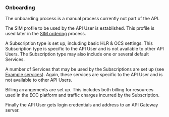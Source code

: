 ### Onboarding

The onboarding process is a manual process currently not part of the API.

The SIM profile to be used by the API User is established. This profile is used later in the [SIM ordering](sim_ordering.md) process.

A Subscription type is set up, including basic HLR & OCS settings. This Subscription type is specific to the API User and is not available to other API Users. The Subscription type may also include one or several default Services.

A number of Services that may be used by the Subscriptions are set up (see [Example services](example_services.md)). Again, these services are specific to the API User and is not available to other API Users.

Billing arrangements are set up. This includes both billing for resources used in the ECC platform and traffic charges incurred by the Subscription. 

Finally the API User gets login credentials and address to an API Gateway server.
